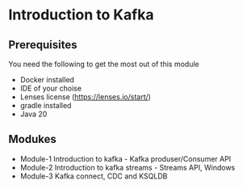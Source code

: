 # Introduction to Kafka

## Prerequisites
You need the following to get the most out of this module
- Docker installed
- IDE of  your choise
- Lenses license (https://lenses.io/start/)
- gradle installed
- Java 20


## Modukes
* Module-1 Introduction to kafka - Kafka produser/Consumer API
* Module-2 Introduction to kafka streams - Streams API, Windows
* Module-3 Kafka connect, CDC and KSQLDB
